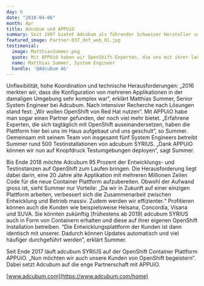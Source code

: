 ```yaml
---
day: 6
date: "2018-04-06"
month: Apr
title: Adcubum und APPUiO
summary: Seit 1997 bietet Adcubum als führender Schweizer Hersteller von Standardsoftware für die Versicherungswirtschaft die Software adcubum SYRIUS an. Rund 20 Jahre später wird die Software nun mit Hilfe von APPUiO auf OpenShift von Red Hat transferiert.
featured_image: Partner-037_def_web_01.jpg
testimonial:
  image: MatthiasSummer.png
  quote: Mit APPUiO haben wir OpenShift-Experten, die uns mit ihrer langjährigen Erfahrung jederzeit unterstützen.
  name: Matthias Summer, System Engineer
  handle: '@Adcubum AG'
---
```

Unflexibilität, hohe Koordination und technische Herausforderungen: „2016 merkten wir, dass die Konfiguration von mehreren Applikationen in der damaligen Umgebung sehr komplex war“, erklärt Matthias Summer, Senior System Engineer bei Adcubum. Nach intensiver Recherche nach Lösungen stand fest: „Wir wollen OpenShift von Red Hat nutzen“. Mit APPUiO habe man sogar einen Partner gefunden, der noch viel mehr bietet. „Erfahrene Experten, die sich tagtäglich mit OpenShift auseinandersetzen, haben die Plattform hier bei uns im Haus aufgebaut und uns geschult”, so Summer. Gemeinsam mit seinem Team von insgesamt fünf System Engineers betreibt Summer rund 500 Testinstallationen von adcubum SYRIUS. „Dank APPUiO können wir nun auf Knopfdruck Testumgebungen deployen“, sagt Summer.

Bis Ende 2018 möchte Adcubum 95 Prozent der Entwicklungs- und Testinstanzen auf OpenShift zum Laufen bringen. Die Herausforderung liegt dabei darin, eine 20 Jahre alte Applikation mit mehreren Millionen Zeilen Code für die neue Container Plattform aufzubereiten. Obwohl der Aufwand gross ist, sieht Summer nur Vorteile: „Da wir in Zukunft auf einer einzigen Plattform arbeiten, verbessert sich die Zusammenarbeit zwischen Entwicklung und Betrieb massiv. Zudem werden wir effizienter.“ Profitieren können auch die Kunden wie beispielsweise Helsana, Concordia, Visana und SUVA. Sie könnten zukünftig (frühestens ab 2019) adcubum SYRIUS auch in Form von Containern erhalten und diese auf ihrer eigenen OpenShift Installation betreiben. “Die Entwicklungsplattform der Kunden ist dann identisch mit unserer. Dadurch können Updates automatisch und viel häufiger durchgeführt werden”, erklärt Summer.

Seit Ende 2017 läuft adcubum SYRIUS auf der OpenShift Container Plattform APPUiO. „Nun möchten wir auch unsere Kunden von OpenShift begeistern“. Dabei setzt Adcubum auf die enge Partnerschaft mit APPUiO.

[www.adcubum.com](https://www.adcubum.com/home)


